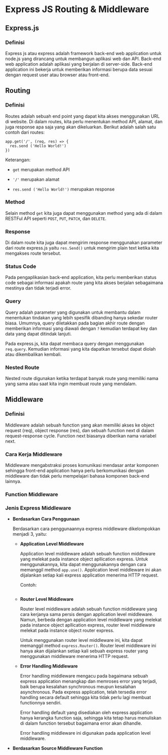 # Express JS Routing & Middleware

## Express.js

### Definisi
Express js atau express adalah framework back-end web application untuk node.js yang dirancang untuk membangun aplikasi web dan API. Back-end web application adalah aplikasi yang berjalan di server-side. Back-end application ini bekerja untuk memberikan informasi berupa data sesuai dengan request user atau browser atau front-end.

## Routing

### Definisi
Routes adalah sebuah end point yang dapat kita akses menggunakan URL di website. Di dalam routes, kita perlu menentukan method API, alamat, dan juga response apa saja yang akan dikeluarkan. Berikut adalah salah satu contoh dari routes:

```
app.get('/', (req, res) => {
  res.send ('Hello World!')
})
```

Keterangan:

- `get` merupakan method API

- `'/'` merupakan alamat

- `res.send ('Hello World!')` merupakan response

### Method
Selain method `get` kita juga dapat menggunakan method yang ada di dalam RESTFul API seperti `POST`, `PUT`, `PATCH`, dan `DELETE`.

### Response
Di dalam route kita juga dapat mengirim response menggunakan parameter dari route express.js yaitu `res.Send()` untuk mengirim plain text ketika kita mengakses route tersebut.

### Status Code
Pada pengaplikasian back-end application, kita perlu memberikan status code sebagai informasi apakah route yang kita akses berjalan sebagaimana mestinya dan tidak terjadi error.

### Query
Query adalah parameter yang digunakan untuk membantu dalam menentukan tindakan yang lebih spesifik dibanding hanya sekedar router biasa. Umumnya, query diletakkan pada bagian akhir route dengan memberikan informasi yang diawali dengan `?` kemudian terdapat key dan data yang dapat ditindak lanjuti.

Pada express.js, kita dapat membaca query dengan menggunakan `req.query`. Kemudian informasi yang kita dapatkan tersebut dapat diolah atau dikembalikan kembali.

### Nested Route
Nested route digunakan ketika terdapat banyak route yang memiliki nama yang sama atau saat kita ingin membuat route yang mendalam.

## Middleware

### Definisi
Middleware adalah sebuah function yang akan memiliki akses ke object request (req), object response (res), dan sebuah function next di dalam request-response cycle. Function next biasanya diberikan nama variabel next.

### Cara Kerja Middleware
Middleware mengabstraksi proses komunikasi mendasar antar komponen sehingga front-end application hanya perlu berkomunikasi dengan middleware dan tidak perlu mempelajari bahasa komponen back-end lainnya.

### Function Middleware

### Jenis Express Middleware

- **Berdasarkan Cara Penggunaan**

  Berdasarkan cara penggunaannya express middleware dikelompokkan menjadi 3, yaitu:
  
    - **Application Level Middleware**
    
      Application level middleware adalah sebuah function middleware yang melekat pada instance object apllication express. Untuk menggunakannya, kita dapat menggunakannya dengan cara memanggil method `app.use()`. Application level middleware ini akan dijalankan setiap kali express application menerima HTTP request.
      
      Contoh:
      
      ```
      
      ```
      
    - **Router Level Middleware**
      
      Router level middleware adalah sebuah function middleware yang cara kerjanya sama persis dengan application level middleware. Namun, berbeda dengan application level middleware yang melekat pada instance object apllication express, router level middleware melekat pada instance object router express. 
      
      Untuk menggunakan router level middleware ini, kita dapat memanggil method `express.Router()`. Router level middleware ini hanya akan dijalankan setiap kali sebuah express router yang menggunakan middleware menerima HTTP request.
      
    - **Error Handling Middleware**
    
      Error handling middleware mengacu pada bagaimana sebuah express application menangkap dan memroses error yang terjadi, baik berupa kesalahan synchronous meupun kesalahan asynchronous. Pada express application, telah tersedia error handling secara default sehingga kita tidak perlu lagi membuat functionnya sendiri.
      
      Error handling default yang disediakan oleh express application hanya kerangka function saja, sehingga kita tetap harus menuliskan di dalam function tersebut bagaimana error akan dihandle.
      
      Error handling middleware ini digunakan pada application level middleware.

- **Berdasarkan Source Middleware Function**
